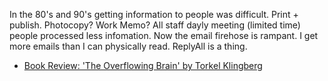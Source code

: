 
In the 80's and 90's getting information to people was difficult. Print + publish. Photocopy? Work Memo? All staff dayly meeting (limited time)
people processed less infomation. Now the email firehose is rampant. I get more emails than I can physically read. ReplyAll is a thing.

* [Book Review: 'The Overflowing Brain' by Torkel Klingberg](https://tertulia-moderna.blogspot.com/2010/12/overflowing-brain-by-torkel-klingberg.html)
